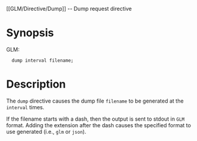 [[GLM/Directive/Dump]] -- Dump request directive

# Synopsis
GLM:
~~~
  dump interval filename;
~~~

# Description

The `dump` directive causes the dump file `filename` to be generated at the `interval` times. 

If the filename starts with a dash, then the output is sent to stdout in `GLM` format.  Adding the extension after the dash causes the specified format to use generated (i.e., `glm` or `json`).
